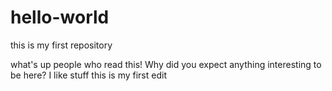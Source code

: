 # hello-world
this is my first repository

what's up people who read this! Why did you expect anything interesting to be here?
I like stuff
this is my first edit
